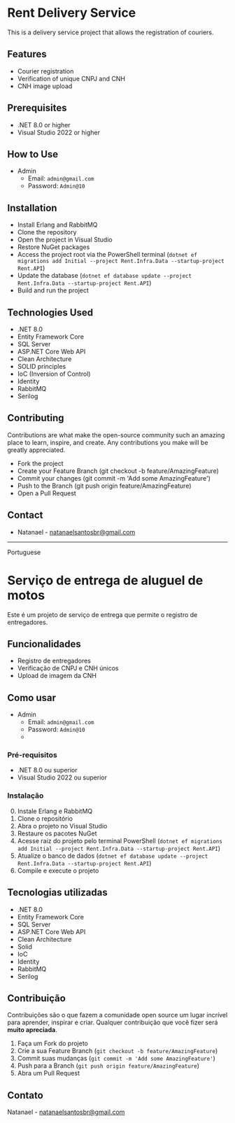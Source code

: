 # Rent Delivery Service

This is a delivery service project that allows the registration of couriers.

## Features
- Courier registration
- Verification of unique CNPJ and CNH
- CNH image upload

## Prerequisites
- .NET 8.0 or higher
- Visual Studio 2022 or higher

## How to Use
- Admin
   - Email: `admin@gmail.com`
   - Password: `Admin@10`

## Installation

- Install Erlang and RabbitMQ
- Clone the repository
- Open the project in Visual Studio
- Restore NuGet packages
- Access the project root via the PowerShell terminal
(`dotnet ef migrations add Initial --project Rent.Infra.Data --startup-project Rent.API`)
- Update the database
(`dotnet ef database update --project Rent.Infra.Data --startup-project Rent.API`)
- Build and run the project

## Technologies Used
- .NET 8.0
- Entity Framework Core
- SQL Server
- ASP.NET Core Web API
- Clean Architecture
- SOLID principles
- IoC (Inversion of Control)
- Identity
- RabbitMQ
- Serilog

## Contributing
Contributions are what make the open-source community such an amazing place to learn, inspire, and create. Any contributions you make will be greatly appreciated.

- Fork the project
- Create your Feature Branch (git checkout -b feature/AmazingFeature)
- Commit your changes (git commit -m 'Add some AmazingFeature')
- Push to the Branch (git push origin feature/AmazingFeature)
- Open a Pull Request

## Contact
- Natanael - natanaelsantosbr@gmail.com

------------------------------------------
Portuguese

# Serviço de entrega de aluguel de motos

Este é um projeto de serviço de entrega que permite o registro de entregadores.

## Funcionalidades

- Registro de entregadores
- Verificação de CNPJ e CNH únicos
- Upload de imagem da CNH

## Como usar
- Admin
   - Email: `admin@gmail.com`
   - Password: `Admin@10`
   - 
### Pré-requisitos

- .NET 8.0 ou superior
- Visual Studio 2022 ou superior

### Instalação

0. Instale Erlang e RabbitMQ
1. Clone o repositório
2. Abra o projeto no Visual Studio
3. Restaure os pacotes NuGet
5. Acesse raiz do projeto pelo terminal PowerShell
   (`dotnet ef migrations add Initial --project Rent.Infra.Data --startup-project Rent.API`)
6. Atualize o banco de dados
   (`dotnet ef database update --project Rent.Infra.Data --startup-project Rent.API`)
4. Compile e execute o projeto

## Tecnologias utilizadas

- .NET 8.0
- Entity Framework Core
- SQL Server
- ASP.NET Core Web API
- Clean Architecture
- Solid
- IoC
- Identity
- RabbitMQ
- Serilog

## Contribuição

Contribuições são o que fazem a comunidade open source um lugar incrível para aprender, inspirar e criar. Qualquer contribuição que você fizer será **muito apreciada**.

1. Faça um Fork do projeto
2. Crie a sua Feature Branch (`git checkout -b feature/AmazingFeature`)
3. Commit suas mudanças (`git commit -m 'Add some AmazingFeature'`)
4. Push para a Branch (`git push origin feature/AmazingFeature`)
5. Abra um Pull Request

## Contato

Natanael - natanaelsantosbr@gmail.com

   
